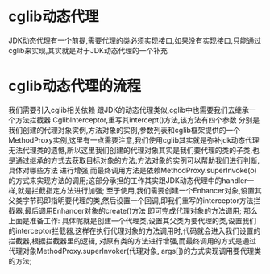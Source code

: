 # cglib动态代理
  JDK动态代理有一个前提,需要代理的类必须实现接口,如果没有实现接口,只能通过cglib来实现,其实就是对于JDK动态代理的一个补充
  
# cglib动态代理的流程
  我们需要引入cglib相关依赖
  跟JDK的动态代理类似,cglib中也需要我们去继承一个方法拦截器 CglibInterceptor,重写其intercept()方法,该方法有四个参数
  分别是我们创建的代理对象实例,方法对象的实例,参数列表和cglib框架提供的一个MethodProxy实例,这里有一点需要注意,我们使用cglib其实就是弥补jdk动态代理
无法代理类的遗憾,所以这里我们创建的代理对象其实是我们要代理的类的子类,也是通过继承的方式去获取目标对象的方法;方法对象的实例可以帮助我们进行判断,具体对哪些方法
进行增强,而最终调用方法是依赖MethodProxy.superInvoke(o)的方式来实现方法的调用;这部分承担的工作其实跟JDK动态代理中的handler一样,就是拦截指定方法进行加强;
  至于使用,我们需要创建一个Enhancer对象,设置其父类字节码即指明要代理的类,然后设置一个回调,即我们重写的interceptor方法拦截器,最后调用Enhancer对象的create()方法
即可完成代理对象的方法调用;
  那么上面是准备工作:
  具体呢就是创建一个代理类,设置其父类为要代理的类,设置我们的interceptor拦截器,这样在执行代理对象的方法调用时,代码就会进入我们设置的拦截器,根据拦截器里的逻辑,
对原有类的方法进行增强,而最终调用的方式是通过代理对象MethodProxy.superInvoker(代理对象, args[])的方式实现调用要代理类的方法;
